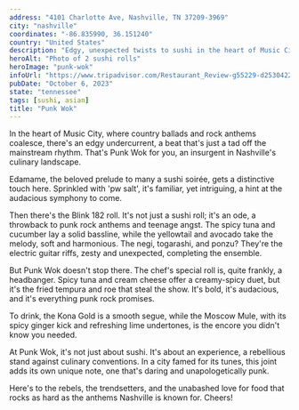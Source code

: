 ```yaml
---
address: "4101 Charlotte Ave, Nashville, TN 37209-3969"
city: "nashville"
coordinates: "-86.835990, 36.151240"
country: "United States"
description: "Edgy, unexpected twists to sushi in the heart of Music City"
heroAlt: "Photo of 2 sushi rolls"
heroImage: "punk-wok"
infoUrl: "https://www.tripadvisor.com/Restaurant_Review-g55229-d25304221-Reviews-Punk_Wok-Nashville_Davidson_County_Tennessee.html"
pubDate: "October 6, 2023"
state: "tennessee"
tags: [sushi, asian]
title: "Punk Wok"
---
```


In the heart of Music City, where country ballads and rock anthems coalesce, there's an edgy undercurrent, a beat that's just a tad off the mainstream rhythm. That's Punk Wok for you, an insurgent in Nashville's culinary landscape.

Edamame, the beloved prelude to many a sushi soirée, gets a distinctive touch here. Sprinkled with 'pw salt', it's familiar, yet intriguing, a hint at the audacious symphony to come.

Then there's the Blink 182 roll. It's not just a sushi roll; it's an ode, a throwback to punk rock anthems and teenage angst. The spicy tuna and cucumber lay a solid bassline, while the yellowtail and avocado take the melody, soft and harmonious. The negi, togarashi, and ponzu? They're the electric guitar riffs, zesty and unexpected, completing the ensemble.

But Punk Wok doesn't stop there. The chef's special roll is, quite frankly, a headbanger. Spicy tuna and cream cheese offer a creamy-spicy duet, but it's the fried tempura and roe that steal the show. It's bold, it's audacious, and it's everything punk rock promises.

To drink, the Kona Gold is a smooth segue, while the Moscow Mule, with its spicy ginger kick and refreshing lime undertones, is the encore you didn't know you needed.

At Punk Wok, it's not just about sushi. It's about an experience, a rebellious stand against culinary conventions. In a city famed for its tunes, this joint adds its own unique note, one that's daring and unapologetically punk.

Here's to the rebels, the trendsetters, and the unabashed love for food that rocks as hard as the anthems Nashville is known for. Cheers!
